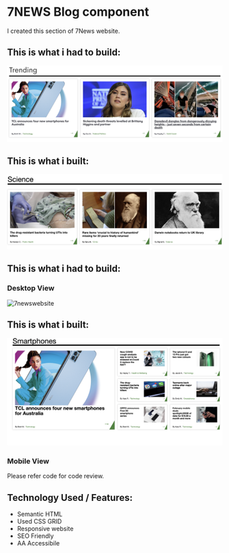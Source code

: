 # 7NEWS Blog component

I created this section of 7News website.

## This is what i had to build:
![7newswebsite](https://raw.githubusercontent.com/toshikaraghuwanshi/portfolio/main/7newsblog.png)

## This is what i built:
![7newswebsite](https://raw.githubusercontent.com/toshikaraghuwanshi/portfolio/main/7newstoshika.png)



## This is what i had to build:
### Desktop View
![7newswebsite](https://github.com/toshikaraghuwanshi/NEWS/blob/main/screenshot/7news%20image.png?raw=true)

## This is what i built:
![7newswebsite](https://github.com/toshikaraghuwanshi/NEWS/blob/main/screenshot/my%20image.png?raw=true)

### Mobile View

Please refer code for code review.

## Technology Used / Features:
- Semantic HTML
- Used CSS GRID
- Responsive website
- SEO Friendly
- AA Accessibile
